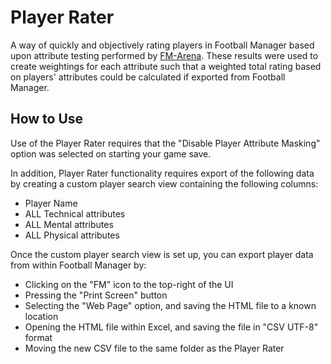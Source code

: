 # Player Rater

A way of quickly and objectively rating players in Football Manager based upon
attribute testing performed by
[FM-Arena](https://fm-arena.com/table/18-attribute-testing/). These results
were used to create weightings for each attribute such that a weighted total
rating based on players' attributes could be calculated if exported from
Football Manager.

## How to Use

Use of the Player Rater requires that the "Disable Player Attribute Masking"
option was selected on starting your game save.

In addition, Player Rater functionality requires export of the following data
by creating a custom player search view containing the following columns:
- Player Name
- ALL Technical attributes
- ALL Mental attributes
- ALL Physical attributes

Once the custom player search view is set up, you can export player data from
within Football Manager by:
- Clicking on the "FM" icon to the top-right of the UI
- Pressing the "Print Screen" button
- Selecting the "Web Page" option, and saving the HTML file to a known location
- Opening the HTML file within Excel, and saving the file in "CSV UTF-8" format
- Moving the new CSV file to the same folder as the Player Rater